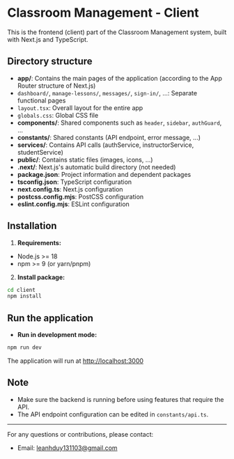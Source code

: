 # Classroom Management - Client

This is the frontend (client) part of the Classroom Management system, built with Next.js and TypeScript.

## Directory structure

- **app/**: Contains the main pages of the application (according to the App Router structure of Next.js)
- `dashboard/`, `manage-lessons/`, `messages/`, `sign-in/`, ...: Separate functional pages
- `layout.tsx`: Overall layout for the entire app
- `globals.css`: Global CSS file
- **components/**: Shared components such as `header`, `sidebar`, `authGuard`, ...
- **constants/**: Shared constants (API endpoint, error message, ...)
- **services/**: Contains API calls (authService, instructorService, studentService)
- **public/**: Contains static files (images, icons, ...)
- **.next/**: Next.js's automatic build directory (not needed)
- **package.json**: Project information and dependent packages
- **tsconfig.json**: TypeScript configuration
- **next.config.ts**: Next.js configuration
- **postcss.config.mjs**: PostCSS configuration
- **eslint.config.mjs**: ESLint configuration

## Installation

1. **Requirements:**

- Node.js >= 18
- npm >= 9 (or yarn/pnpm)

2. **Install package:**

```bash
cd client
npm install
```

## Run the application

- **Run in development mode:**

```bash
npm run dev
```
The application will run at [http://localhost:3000](http://localhost:3000)

## Note

- Make sure the backend is running before using features that require the API.
- The API endpoint configuration can be edited in `constants/api.ts`.

---

For any questions or contributions, please contact:
- Email: leanhduy131103@gmail.com
